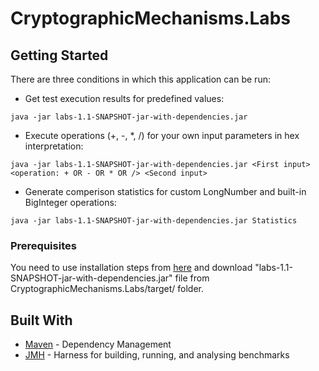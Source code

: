 # CryptographicMechanisms.Labs

## Getting Started

There are three conditions in which this application can be run:

* Get test execution results for predefined values:

```
java -jar labs-1.1-SNAPSHOT-jar-with-dependencies.jar
```
* Execute operations (+, -, *, /) for your own input parameters in hex interpretation:

```
java -jar labs-1.1-SNAPSHOT-jar-with-dependencies.jar <First input> <operation: + OR - OR * OR /> <Second input>
```

* Generate comperison statistics for custom LongNumber and built-in BigInteger operations:

```
java -jar labs-1.1-SNAPSHOT-jar-with-dependencies.jar Statistics
```

### Prerequisites

You need to use installation steps from [here](https://docs.oracle.com/cd/E19182-01/820-7851/inst_cli_jdk_javahome_t/) and download "labs-1.1-SNAPSHOT-jar-with-dependencies.jar" file from CryptographicMechanisms.Labs/target/ folder.

## Built With

* [Maven](https://maven.apache.org/) - Dependency Management
* [JMH](http://openjdk.java.net/projects/code-tools/jmh/) - Harness for building, running, and analysing benchmarks
